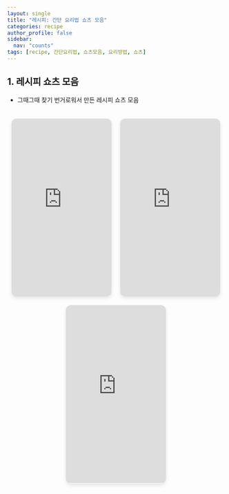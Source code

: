 ```yaml
---
layout: single
title: "레시피: 간단 요리법 쇼츠 모음"
categories: recipe
author_profile: false
sidebar:
  nav: "counts"
tags: [recipe, 간단요리법, 쇼츠모음, 요리방법, 쇼츠]
---
```


## 1. 레시피 쇼츠 모음

- 그때그때 찾기 번거로워서 만든 레시피 쇼츠 모음

<style>
  .shorts-container {
    display: flex;
    flex-wrap: wrap;
    justify-content: center;
    gap: 20px;
    width: 100%;
    padding: 20px 0;
  }
  
  .shorts-item {
    position: relative;
    width: calc(33.333% - 20px); /* PC에서 3개씩 (간격 고려) */
    max-width: 320px; /* 최대 너비 제한 */
  }
  
  .video-wrapper {
    position: relative;
    padding-bottom: 177.77%; /* 9:16 비율 유지 */
    height: 0;
    overflow: hidden;
    border-radius: 12px;
    box-shadow: 0 4px 8px rgba(0, 0, 0, 0.1);
  }
  
  .video-wrapper iframe {
    position: absolute;
    top: 0;
    left: 0;
    width: 100%;
    height: 100%;
    border: none;
  }
  
  /* 태블릿 화면에서 2개씩 배치 */
  @media (max-width: 992px) {
    .shorts-item {
      width: calc(50% - 20px); /* 태블릿에서 2개씩 */
    }
  }
  
  /* 모바일 화면에서 2개씩 배치 */
  @media (max-width: 768px) {
    .shorts-item {
      width: calc(50% - 15px); /* 모바일에서 2개씩 (간격 줄임) */
    }
    .shorts-container {
      gap: 15px;
    }
  }
  
  /* 작은 모바일 화면에서 간격 더 줄임 */
  @media (max-width: 480px) {
    .shorts-item {
      width: calc(50% - 10px);
    }
    .shorts-container {
      gap: 10px;
      padding: 10px 0;
    }
  }
</style>

<div class="shorts-container">
  <!-- 첫 번째 쇼츠 -->
  <div class="shorts-item">
    <div class="video-wrapper">
      <iframe 
        src="https://www.youtube.com/embed/rFAnlXueVRs?playsinline=1" 
        title="레시피 쇼츠 1" 
        allow="accelerometer; clipboard-write; encrypted-media; gyroscope; picture-in-picture; web-share; fullscreen" 
        referrerpolicy="strict-origin-when-cross-origin" 
        allowfullscreen>
      </iframe>
    </div>
  </div>
  
  <!-- 두 번째 쇼츠 -->
  <div class="shorts-item">
    <div class="video-wrapper">
      <iframe 
        src="https://www.youtube.com/embed/kfs1JYtT15c?playsinline=1" 
        title="레시피 쇼츠 2" 
        allow="accelerometer; clipboard-write; encrypted-media; gyroscope; picture-in-picture; web-share; fullscreen" 
        referrerpolicy="strict-origin-when-cross-origin" 
        allowfullscreen>
      </iframe>
    </div>
  </div>
  
  <!-- 세 번째 쇼츠 -->
  <div class="shorts-item">
    <div class="video-wrapper">
      <iframe 
        src="https://www.youtube.com/embed/Jz6cI51cuEM?playsinline=1" 
        title="레시피 쇼츠 3" 
        allow="accelerometer; clipboard-write; encrypted-media; gyroscope; picture-in-picture; web-share; fullscreen" 
        referrerpolicy="strict-origin-when-cross-origin" 
        allowfullscreen>
      </iframe>
    </div>
  </div>
  
  <!-- 추가 쇼츠는 필요에 따라 아래와 같이 더 추가할 수 있습니다 -->
  <!-- <div class="shorts-item">...</div> -->
</div>